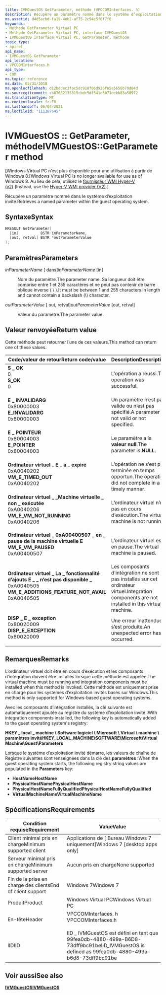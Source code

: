 ```yaml
---
title: IVMGuestOS GetParameter, méthode (VPCCOMInterfaces. h)
description: Récupère un paramètre nommé dans le système d’exploitation invité.
ms.assetid: d4d5acbd-fa19-4eb2-af75-2c94e5f6f7f0
keywords:
- Méthode GetParameter Virtual PC
- Méthode GetParameter Virtual PC, interface IVMGuestOS
- IVMGuestOS interface Virtual PC, GetParameter, méthode
topic_type:
- apiref
api_name:
- IVMGuestOS.GetParameter
api_location:
- VPCCOMInterfaces.h
api_type:
- COM
ms.topic: reference
ms.date: 05/31/2018
ms.openlocfilehash: d12bddec3fac5dc918f06d926fe5e5656b70d84d
ms.sourcegitcommit: cb87082135319cbdc5df541e3071eebb83a58972
ms.translationtype: MT
ms.contentlocale: fr-FR
ms.lasthandoff: 06/04/2021
ms.locfileid: "111387645"
---
```

# <a name="ivmguestosgetparameter-method"></a><span data-ttu-id="3d6d2-106">IVMGuestOS :: GetParameter, méthode</span><span class="sxs-lookup"><span data-stu-id="3d6d2-106">IVMGuestOS::GetParameter method</span></span>

<span data-ttu-id="3d6d2-107">\[Windows Virtual PC n’est plus disponible pour une utilisation à partir de Windows 8.</span><span class="sxs-lookup"><span data-stu-id="3d6d2-107">\[Windows Virtual PC is no longer available for use as of Windows 8.</span></span> <span data-ttu-id="3d6d2-108">Au lieu de cela, utilisez le [fournisseur WMI Hyper-V (v2)](/windows/desktop/HyperV_v2/windows-virtualization-portal).\]</span><span class="sxs-lookup"><span data-stu-id="3d6d2-108">Instead, use the [Hyper-V WMI provider (V2)](/windows/desktop/HyperV_v2/windows-virtualization-portal).\]</span></span>

<span data-ttu-id="3d6d2-109">Récupère un paramètre nommé dans le système d’exploitation invité.</span><span class="sxs-lookup"><span data-stu-id="3d6d2-109">Retrieves a named parameter within the guest operating system.</span></span>

## <a name="syntax"></a><span data-ttu-id="3d6d2-110">Syntaxe</span><span class="sxs-lookup"><span data-stu-id="3d6d2-110">Syntax</span></span>


```C++
HRESULT GetParameter(
  [in]          BSTR inParameterName,
  [out, retval] BSTR *outParameterValue
);
```



## <a name="parameters"></a><span data-ttu-id="3d6d2-111">Paramètres</span><span class="sxs-lookup"><span data-stu-id="3d6d2-111">Parameters</span></span>

<dl> <dt>

<span data-ttu-id="3d6d2-112">*inParameterName* \[ dans\]</span><span class="sxs-lookup"><span data-stu-id="3d6d2-112">*inParameterName* \[in\]</span></span>
</dt> <dd>

<span data-ttu-id="3d6d2-113">Nom du paramètre.</span><span class="sxs-lookup"><span data-stu-id="3d6d2-113">The parameter name.</span></span> <span data-ttu-id="3d6d2-114">Sa longueur doit être comprise entre 1 et 255 caractères et ne peut pas contenir de barre oblique inverse ( \\ ).</span><span class="sxs-lookup"><span data-stu-id="3d6d2-114">It must be between 1 and 255 characters in length and cannot contain a backslash (\\) character.</span></span>

</dd> <dt>

<span data-ttu-id="3d6d2-115">*outParameterValue* \[ out, retval\]</span><span class="sxs-lookup"><span data-stu-id="3d6d2-115">*outParameterValue* \[out, retval\]</span></span>
</dt> <dd>

<span data-ttu-id="3d6d2-116">Valeur du paramètre.</span><span class="sxs-lookup"><span data-stu-id="3d6d2-116">The parameter value.</span></span>

</dd> </dl>

## <a name="return-value"></a><span data-ttu-id="3d6d2-117">Valeur renvoyée</span><span class="sxs-lookup"><span data-stu-id="3d6d2-117">Return value</span></span>

<span data-ttu-id="3d6d2-118">Cette méthode peut retourner l’une de ces valeurs.</span><span class="sxs-lookup"><span data-stu-id="3d6d2-118">This method can return one of these values.</span></span>



| <span data-ttu-id="3d6d2-119">Code/valeur de retour</span><span class="sxs-lookup"><span data-stu-id="3d6d2-119">Return code/value</span></span>                                                                                                                                                                    | <span data-ttu-id="3d6d2-120">Description</span><span class="sxs-lookup"><span data-stu-id="3d6d2-120">Description</span></span>                                                                  |
|--------------------------------------------------------------------------------------------------------------------------------------------------------------------------------------|------------------------------------------------------------------------------|
| <dl> <span data-ttu-id="3d6d2-121"><dt>**S \_ OK**</dt> <dt>0</dt></span><span class="sxs-lookup"><span data-stu-id="3d6d2-121"><dt>**S\_OK**</dt> <dt>0</dt></span></span> </dl>                                          | <span data-ttu-id="3d6d2-122">L'opération a réussi.</span><span class="sxs-lookup"><span data-stu-id="3d6d2-122">The operation was successful.</span></span><br/>                                     |
| <dl> <span data-ttu-id="3d6d2-123"><dt>**E \_ INVALIDARG**</dt> <dt>0x80000003</dt></span><span class="sxs-lookup"><span data-stu-id="3d6d2-123"><dt>**E\_INVALIDARG**</dt> <dt>0x80000003</dt></span></span> </dl>                         | <span data-ttu-id="3d6d2-124">Un paramètre n’est pas valide ou n’est pas spécifié.</span><span class="sxs-lookup"><span data-stu-id="3d6d2-124">A parameter is not valid or not specified.</span></span><br/>                        |
| <dl> <span data-ttu-id="3d6d2-125"><dt>**E \_ POINTEUR**</dt> <dt>0x80004003</dt></span><span class="sxs-lookup"><span data-stu-id="3d6d2-125"><dt>**E\_POINTER**</dt> <dt>0x80004003</dt></span></span> </dl>                            | <span data-ttu-id="3d6d2-126">Le paramètre a la **valeur null**.</span><span class="sxs-lookup"><span data-stu-id="3d6d2-126">The parameter is **NULL**.</span></span><br/>                                        |
| <dl> <span data-ttu-id="3d6d2-127"><dt>**Ordinateur virtuel \_ E \_ a \_ expiré**</dt> <dt>0xA0040202</dt></span><span class="sxs-lookup"><span data-stu-id="3d6d2-127"><dt>**VM\_E\_TIMED\_OUT**</dt> <dt>0xA0040202</dt></span></span> </dl>                     | <span data-ttu-id="3d6d2-128">L’opération ne s’est pas terminée en temps opportun.</span><span class="sxs-lookup"><span data-stu-id="3d6d2-128">The operation did not complete in a timely manner.</span></span><br/>                |
| <dl> <span data-ttu-id="3d6d2-129"><dt>**Ordinateur virtuel \_ \_Machine virtuelle \_ non \_ exécutée**</dt> <dt>0xA0040206</dt></span><span class="sxs-lookup"><span data-stu-id="3d6d2-129"><dt>**VM\_E\_VM\_NOT\_RUNNING**</dt> <dt>0xA0040206</dt></span></span> </dl>               | <span data-ttu-id="3d6d2-130">L’ordinateur virtuel n’est pas en cours d’exécution.</span><span class="sxs-lookup"><span data-stu-id="3d6d2-130">The virtual machine is not running.</span></span><br/>                               |
| <dl> <span data-ttu-id="3d6d2-131"><dt>**Ordinateur virtuel \_ 0xA00400507 \_ en \_ pause de la machine virtuelle E**</dt> <dt></dt></span><span class="sxs-lookup"><span data-stu-id="3d6d2-131"><dt>**VM\_E\_VM\_PAUSED**</dt> <dt>0xA00400507</dt></span></span> </dl>                    | <span data-ttu-id="3d6d2-132">L’ordinateur virtuel est en pause.</span><span class="sxs-lookup"><span data-stu-id="3d6d2-132">The virtual machine is paused.</span></span><br/>                                    |
| <dl> <span data-ttu-id="3d6d2-133"><dt>**Ordinateur virtuel \_ La \_ fonctionnalité d’ajouts E \_ \_ n’est pas disponible \_**</dt> <dt>0xA0040505</dt></span><span class="sxs-lookup"><span data-stu-id="3d6d2-133"><dt>**VM\_E\_ADDITIONS\_FEATURE\_NOT\_AVAIL**</dt> <dt>0xA0040505</dt></span></span> </dl> | <span data-ttu-id="3d6d2-134">Les composants d’intégration ne sont pas installés sur cet ordinateur virtuel.</span><span class="sxs-lookup"><span data-stu-id="3d6d2-134">Integration components are not installed in this virtual machine.</span></span><br/> |
| <dl> <span data-ttu-id="3d6d2-135"><dt>**DISP \_ E \_ exception**</dt> <dt>0x80020009</dt></span><span class="sxs-lookup"><span data-stu-id="3d6d2-135"><dt>**DISP\_E\_EXCEPTION**</dt> <dt>0x80020009</dt></span></span> </dl>                    | <span data-ttu-id="3d6d2-136">Une erreur inattendue s’est produite.</span><span class="sxs-lookup"><span data-stu-id="3d6d2-136">An unexpected error has occurred.</span></span><br/>                                 |



 

## <a name="remarks"></a><span data-ttu-id="3d6d2-137">Remarques</span><span class="sxs-lookup"><span data-stu-id="3d6d2-137">Remarks</span></span>

<span data-ttu-id="3d6d2-138">L’ordinateur virtuel doit être en cours d’exécution et les composants d’intégration doivent être installés lorsque cette méthode est appelée.</span><span class="sxs-lookup"><span data-stu-id="3d6d2-138">The virtual machine must be running and integration components must be installed when this method is invoked.</span></span> <span data-ttu-id="3d6d2-139">Cette méthode est uniquement prise en charge pour les systèmes d’exploitation invités basés sur Windows.</span><span class="sxs-lookup"><span data-stu-id="3d6d2-139">This method is only supported for Windows-based guest operating systems.</span></span>

<span data-ttu-id="3d6d2-140">Avec les composants d’intégration installés, la clé suivante est automatiquement ajoutée au registre du système d’exploitation invité :</span><span class="sxs-lookup"><span data-stu-id="3d6d2-140">With integration components installed, the following key is automatically added to the guest operating system's registry:</span></span>

<span data-ttu-id="3d6d2-141">**HKEY \_ local \_ machine \\ Software logiciel \\ Microsoft \\ Virtual \\ machine \\ paramètres invité**</span><span class="sxs-lookup"><span data-stu-id="3d6d2-141">**HKEY\_LOCAL\_MACHINE\\SOFTWARE\\Microsoft\\Virtual Machine\\Guest\\Parameters**</span></span>

<span data-ttu-id="3d6d2-142">Lorsque le système d’exploitation invité démarre, les valeurs de chaîne de Registre suivantes sont renseignées dans la clé des **paramètres** :</span><span class="sxs-lookup"><span data-stu-id="3d6d2-142">When the guest operating system starts, the following registry string values are populated in the **Parameters** key:</span></span>

-   <span data-ttu-id="3d6d2-143">**HostName**</span><span class="sxs-lookup"><span data-stu-id="3d6d2-143">**HostName**</span></span>
-   <span data-ttu-id="3d6d2-144">**PhysicalHostName**</span><span class="sxs-lookup"><span data-stu-id="3d6d2-144">**PhysicalHostName**</span></span>
-   <span data-ttu-id="3d6d2-145">**PhysicalHostNameFullyQualified**</span><span class="sxs-lookup"><span data-stu-id="3d6d2-145">**PhysicalHostNameFullyQualified**</span></span>
-   <span data-ttu-id="3d6d2-146">**VirtualMachineName**</span><span class="sxs-lookup"><span data-stu-id="3d6d2-146">**VirtualMachineName**</span></span>

## <a name="requirements"></a><span data-ttu-id="3d6d2-147">Spécifications</span><span class="sxs-lookup"><span data-stu-id="3d6d2-147">Requirements</span></span>



| <span data-ttu-id="3d6d2-148">Condition requise</span><span class="sxs-lookup"><span data-stu-id="3d6d2-148">Requirement</span></span> | <span data-ttu-id="3d6d2-149">Value</span><span class="sxs-lookup"><span data-stu-id="3d6d2-149">Value</span></span> |
|-------------------------------------|-----------------------------------------------------------------------------------------------|
| <span data-ttu-id="3d6d2-150">Client minimal pris en charge</span><span class="sxs-lookup"><span data-stu-id="3d6d2-150">Minimum supported client</span></span><br/> | <span data-ttu-id="3d6d2-151">Applications de \[ Bureau Windows 7 uniquement\]</span><span class="sxs-lookup"><span data-stu-id="3d6d2-151">Windows 7 \[desktop apps only\]</span></span><br/>                                                    |
| <span data-ttu-id="3d6d2-152">Serveur minimal pris en charge</span><span class="sxs-lookup"><span data-stu-id="3d6d2-152">Minimum supported server</span></span><br/> | <span data-ttu-id="3d6d2-153">Aucun pris en charge</span><span class="sxs-lookup"><span data-stu-id="3d6d2-153">None supported</span></span><br/>                                                                     |
| <span data-ttu-id="3d6d2-154">Fin de la prise en charge des clients</span><span class="sxs-lookup"><span data-stu-id="3d6d2-154">End of client support</span></span><br/>    | <span data-ttu-id="3d6d2-155">Windows 7</span><span class="sxs-lookup"><span data-stu-id="3d6d2-155">Windows 7</span></span><br/>                                                                          |
| <span data-ttu-id="3d6d2-156">Produit</span><span class="sxs-lookup"><span data-stu-id="3d6d2-156">Product</span></span><br/>                  | <span data-ttu-id="3d6d2-157">Windows Virtual PC</span><span class="sxs-lookup"><span data-stu-id="3d6d2-157">Windows Virtual PC</span></span><br/>                                                                 |
| <span data-ttu-id="3d6d2-158">En-tête</span><span class="sxs-lookup"><span data-stu-id="3d6d2-158">Header</span></span><br/>                   | <dl> <span data-ttu-id="3d6d2-159"><dt>VPCCOMInterfaces. h</dt></span><span class="sxs-lookup"><span data-stu-id="3d6d2-159"><dt>VPCCOMInterfaces.h</dt></span></span> </dl> |
| <span data-ttu-id="3d6d2-160">IID</span><span class="sxs-lookup"><span data-stu-id="3d6d2-160">IID</span></span><br/>                      | <span data-ttu-id="3d6d2-161">IID \_ IVMGuestOS est défini en tant que 99fea0db-4880-499a-B6D8-73dff9bc91be</span><span class="sxs-lookup"><span data-stu-id="3d6d2-161">IID\_IVMGuestOS is defined as 99fea0db-4880-499a-b6d8-73dff9bc91be</span></span><br/>                 |



## <a name="see-also"></a><span data-ttu-id="3d6d2-162">Voir aussi</span><span class="sxs-lookup"><span data-stu-id="3d6d2-162">See also</span></span>

<dl> <dt>

[<span data-ttu-id="3d6d2-163">**IVMGuestOS**</span><span class="sxs-lookup"><span data-stu-id="3d6d2-163">**IVMGuestOS**</span></span>](ivmguestos.md)
</dt> </dl>

 

